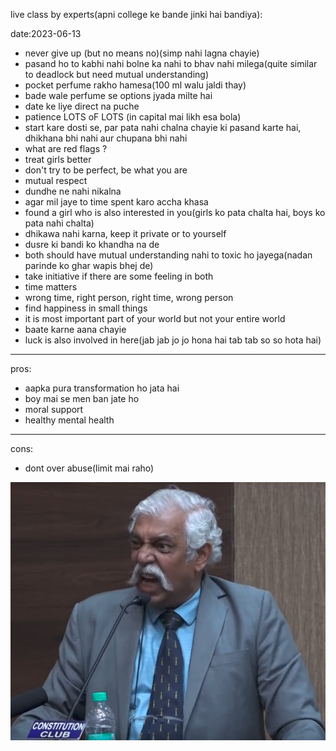 

live class by experts(apni college ke bande jinki hai bandiya):

date:2023-06-13

- never give up (but no means no)(simp nahi lagna chayie)
- pasand ho to kabhi nahi bolne ka nahi to bhav nahi milega(quite similar to deadlock but need mutual understanding)
- pocket perfume rakho hamesa(100 ml walu jaldi thay)
- bade wale perfume se options jyada milte hai
- date ke liye direct na puche
- patience LOTS oF LOTS (in capital mai likh esa bola)
- start kare dosti se, par pata nahi chalna chayie ki pasand karte hai, dhikhana bhi nahi aur chupana bhi nahi
- what are red flags ?
- treat girls better 
- don't try to be perfect, be what you are 
- mutual respect
- dundhe ne nahi nikalna 
- agar mil jaye to time spent karo accha khasa
- found a girl who is also interested in you(girls ko pata chalta hai, boys ko pata nahi chalta)
- dhikawa nahi karna, keep it private or to yourself
- dusre ki bandi ko khandha na de
- both should have mutual understanding nahi to toxic ho jayega(nadan parinde ko ghar wapis bhej de)
- take initiative if there are some feeling in both
- time matters
- wrong time, right person, right time, wrong person
- find happiness in small things
- it is most important part of your world but not your entire world
- baate karne aana chayie
- luck is also involved in here(jab jab jo jo hona hai tab tab so so hota hai)
---
pros:
- aapka pura transformation ho jata hai
- boy mai se men ban jate ho
- moral support
- healthy mental health 
 ---
cons:
- dont over abuse(limit mai raho)

![](../images/hello-beta.png)  